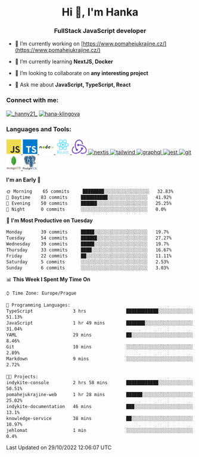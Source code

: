 <h1 align="center">Hi 👋, I'm Hanka</h1>
<h3 align="center">FullStack JavaScript developer</h3>

- 🔭 I’m currently working on [https://www.pomahejukrajine.cz/](https://www.pomahejukrajine.cz/)

- 🌱 I’m currently learning **NextJS, Docker**

- 👯 I’m looking to collaborate on **any interesting project**

- 💬 Ask me about **JavaScript, TypeScript, React**

<h3 align="left">Connect with me:</h3>
<p align="left">
<a href="https://twitter.com/_hanny21_" target="blank"><img align="center" src="https://raw.githubusercontent.com/rahuldkjain/github-profile-readme-generator/master/src/images/icons/Social/twitter.svg" alt="_hanny21_" height="30" width="40" /></a>
<a href="https://linkedin.com/in/hana-klingova" target="blank"><img align="center" src="https://raw.githubusercontent.com/rahuldkjain/github-profile-readme-generator/master/src/images/icons/Social/linked-in-alt.svg" alt="hana-klingova" height="30" width="40" /></a>
</p>

<h3 align="left">Languages and Tools:</h3>
<p align="left"> 
<a href="https://developer.mozilla.org/en-US/docs/Web/JavaScript" target="_blank" rel="noreferrer"> <img src="https://raw.githubusercontent.com/devicons/devicon/master/icons/javascript/javascript-original.svg" alt="javascript" width="40" height="40"/> </a> 
<a href="https://www.typescriptlang.org/" target="_blank" rel="noreferrer"> <img src="https://raw.githubusercontent.com/devicons/devicon/master/icons/typescript/typescript-original.svg" alt="typescript" width="40" height="40"/> </a> 
<a href="https://nodejsorg" target="_blank" rel="noreferrer"> <img src="https://raw.githubusercontent.com/devicons/devicon/master/icons/nodejs/nodejs-original-wordmark.svg" alt="nodejs" width="40" height="40"/> </a> 
<a href="https://reactjs.org/" target="_blank" rel="noreferrer"> <img src="https://raw.githubusercontent.com/devicons/devicon/master/icons/react/react-original-wordmark.svg" alt="react" width="40" height="40"/> </a> 
<a href="https://redux.js.org" target="_blank" rel="noreferrer"> <img src="https://raw.githubusercontent.com/devicons/devicon/master/icons/redux/redux-original.svg" alt="redux" width="40" height="40"/> </a> 
<a href="https://nextjs.org/" target="_blank" rel="noreferrer"> <img src="https://cdn.worldvectorlogo.com/logos/nextjs-2.svg" alt="nextjs" width="40" height="40"/> </a> 
<a href="https://tailwindcss.com/" target="_blank" rel="noreferrer"> <img src="https://www.vectorlogo.zone/logos/tailwindcss/tailwindcss-icon.svg" alt="tailwind" width="40" height="40"/> </a> 
<a href="https://graphql.org" target="_blank" rel="noreferrer"> <img src="https://www.vectorlogo.zone/logos/graphql/graphql-icon.svg" alt="graphql" width="40" height="40"/> </a> 
<a href="https://jestjs.io" target="_blank" rel="noreferrer"> <img src="https://www.vectorlogo.zone/logos/jestjsio/jestjsio-icon.svg" alt="jest" width="40" height="40"/> </a> 
<a href="https://git-scm.com/" target="_blank" rel="noreferrer"> <img src="https://www.vectorlogo.zone/logos/git-scm/git-scm-icon.svg" alt="git" width="40" height="40"/> </a> 
<a href="https://www.mongodb.com/" target="_blank" rel="noreferrer"> <img src="https://raw.githubusercontent.com/devicons/devicon/master/icons/mongodb/mongodb-original-wordmark.svg" alt="mongodb" width="40" height="40"/> </a>  
<a href="https://www.postgresql.org" target="_blank" rel="noreferrer"> <img src="https://raw.githubusercontent.com/devicons/devicon/master/icons/postgresql/postgresql-original-wordmark.svg" alt="postgresql" width="40" height="40"/> </a> 
</p>

<!--START_SECTION:waka-->
**I'm an Early 🐤** 

```text
🌞 Morning    65 commits     ████████░░░░░░░░░░░░░░░░░   32.83% 
🌆 Daytime    83 commits     ██████████░░░░░░░░░░░░░░░   41.92% 
🌃 Evening    50 commits     ██████░░░░░░░░░░░░░░░░░░░   25.25% 
🌙 Night      0 commits      ░░░░░░░░░░░░░░░░░░░░░░░░░   0.0%

```
📅 **I'm Most Productive on Tuesday** 

```text
Monday       39 commits     █████░░░░░░░░░░░░░░░░░░░░   19.7% 
Tuesday      54 commits     ██████░░░░░░░░░░░░░░░░░░░   27.27% 
Wednesday    39 commits     █████░░░░░░░░░░░░░░░░░░░░   19.7% 
Thursday     33 commits     ████░░░░░░░░░░░░░░░░░░░░░   16.67% 
Friday       22 commits     ██░░░░░░░░░░░░░░░░░░░░░░░   11.11% 
Saturday     5 commits      ░░░░░░░░░░░░░░░░░░░░░░░░░   2.53% 
Sunday       6 commits      ░░░░░░░░░░░░░░░░░░░░░░░░░   3.03%

```


📊 **This Week I Spent My Time On** 

```text
⌚︎ Time Zone: Europe/Prague

💬 Programming Languages: 
TypeScript               3 hrs               ████████████░░░░░░░░░░░░░   51.13% 
JavaScript               1 hr 49 mins        ███████░░░░░░░░░░░░░░░░░░   31.04% 
YAML                     29 mins             ██░░░░░░░░░░░░░░░░░░░░░░░   8.46% 
Git                      10 mins             ░░░░░░░░░░░░░░░░░░░░░░░░░   2.89% 
Markdown                 9 mins              ░░░░░░░░░░░░░░░░░░░░░░░░░   2.72%

🐱‍💻 Projects: 
indykite-console         2 hrs 58 mins       ████████████░░░░░░░░░░░░░   50.51% 
pomahejukrajine-web      1 hr 28 mins        ██████░░░░░░░░░░░░░░░░░░░   25.02% 
indykite-documentation   46 mins             ███░░░░░░░░░░░░░░░░░░░░░░   13.1% 
knowledge-service        38 mins             ██░░░░░░░░░░░░░░░░░░░░░░░   10.97% 
jehlomat                 1 min               ░░░░░░░░░░░░░░░░░░░░░░░░░   0.4%

```


 Last Updated on 29/10/2022 12:06:07 UTC
<!--END_SECTION:waka-->
